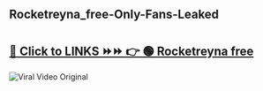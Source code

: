 
 ## Rocketreyna_free-Only-Fans-Leaked

# <h2><a href="https://clipsfans.com/Rocketreyna_free&ref=git">🔗 Click to LINKS ⏩⏩ 👉 🟢 Rocketreyna free </a></h2>

<a href="https://clipsfans.com/Rocketreyna_free&ref=git" rel="nofollow" data-target="animated-image.originalLink"><img src="https://i.ibb.co.com/xMMVF88/686577567.gif" alt="Viral Video Original" style="max-width: 100%; display: inline-block;" data-target="animated-image.originalImage"></a>
